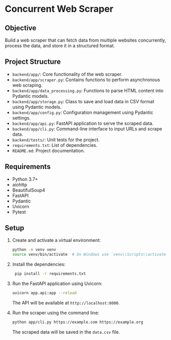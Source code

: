 # Concurrent Web Scraper

## Objective
Build a web scraper that can fetch data from multiple websites concurrently, process the data, and store it in a structured format.

## Project Structure
- `backend/app/`: Core functionality of the web scraper.
- `backend/app/scraper.py`: Contains functions to perform asynchronous web scraping.
- `backend/app/data_processing.py`: Functions to parse HTML content into Pydantic models.
- `backend/app/storage.py`: Class to save and load data in CSV format using Pydantic models.
- `backend/app/config.py`: Configuration management using Pydantic settings.
- `backend/app/api.py`: FastAPI application to serve the scraped data.
- `backend/app/cli.py`: Command-line interface to input URLs and scrape data.
- `backend/tests/`: Unit tests for the project.
- `requirements.txt`: List of dependencies.
- `README.md`: Project documentation.

## Requirements
- Python 3.7+
- aiohttp
- BeautifulSoup4
- FastAPI
- Pydantic
- Uvicorn
- Pytest

## Setup
1. Create and activate a virtual environment:
   ```bash
   python -m venv venv
   source venv/bin/activate  # On Windows use `venv\\Scripts\\activate`

2. Install the dependencies:
   ```bash
    pip install -r requirements.txt
    ```

3. Run the FastAPI application using Uvicorn:
    ```bash
    uvicorn app.api:app --reload
    ```
    The API will be available at `http://localhost:8000`.

4. Run the scraper using the command line:
    ```bash
    python app/cli.py https://example.com https://example.org
    ```
    The scraped data will be saved in the `data.csv` file.
